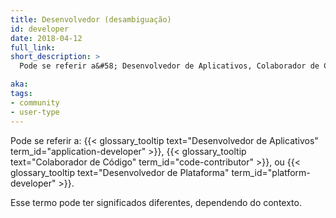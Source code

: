 ```yaml
---
title: Desenvolvedor (desambiguação)
id: developer
date: 2018-04-12
full_link: 
short_description: >
  Pode se referir a&#58; Desenvolvedor de Aplicativos, Colaborador de Código ou Desenvolvedor de Plataforma.

aka: 
tags:
- community
- user-type
---
```

 Pode se referir a&#58; {{< glossary_tooltip text="Desenvolvedor de Aplicativos" term_id="application-developer" >}}, {{< glossary_tooltip text="Colaborador de Código" term_id="code-contributor" >}}, ou {{< glossary_tooltip text="Desenvolvedor de Plataforma" term_id="platform-developer" >}}.

<!--more--> 

Esse termo pode ter significados diferentes, dependendo do contexto.
